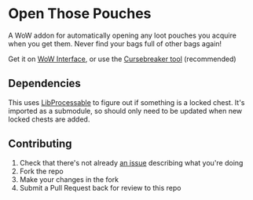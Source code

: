 Open Those Pouches
==================

A WoW addon for automatically opening any loot pouches you acquire when you get them. Never find your bags full of other bags again!

Get it on [WoW Interface](https://www.wowinterface.com/downloads/info26222-OpenThosePouches.html), or use the [Cursebreaker tool](https://github.com/AcidWeb/CurseBreaker) (recommended)

## Dependencies

This uses [LibProcessable](https://github.com/p3lim-wow/LibProcessable) to figure out if something is a locked chest. It's imported as a submodule, so should only need to be updated when new locked chests are added.

## Contributing

1. Check that there's not already [an issue](https://github.com/icbat/open-those-pouches/issues) describing what you're doing
1. Fork the repo
1. Make your changes in the fork
1. Submit a Pull Request back for review to this repo

